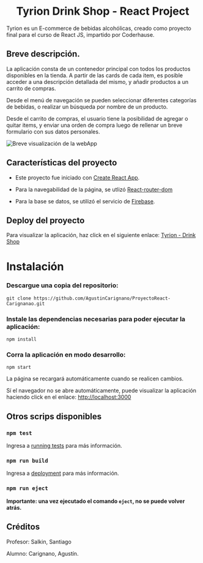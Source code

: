 <h1 align="center"> Tyrion Drink Shop - React Project </h1>

Tyrion es un E-commerce de bebidas alcohólicas, creado como proyecto final para el curso de React JS, impartido por Coderhause.

## Breve descripción.

La aplicación consta de un contenedor principal con todos los productos disponibles en la tienda. A partir de las cards de cada item, es posible acceder a una descripción detallada del mismo, y añadir productos a un carrito de compras.

Desde el menú de navegación se pueden seleccionar diferentes categorías de bebidas, o realizar un búsqueda por nombre de un producto.

Desde el carrito de compras, el usuario tiene la posibilidad de agregar o quitar items, y enviar una orden de compra luego de rellenar un breve formulario con sus datos personales.

![Breve visualización de la webApp](https://i.imgur.com/AGacAq7.gif)

## Características del proyecto

- Este proyecto fue iniciado con [Create React App](https://github.com/facebook/create-react-app).

- Para la navegabilidad de la página, se utlizó [React-router-dom](https://reactrouter.com/en/main)

- Para la base se datos, se utilizó el servicio de [Firebase](https://firebase.google.com/).

## Deploy del proyecto

Para visualizar la aplicación, haz click en el siguiente enlace: [Tyrion - Drink Shop](https://google.com)

# Instalación

### Descargue una copia del repositorio:

    git clone https://github.com/AgustinCarignano/ProyectoReact-Carignanao.git

### Instale las dependencias necesarias para poder ejecutar la aplicación:

    npm install

### Corra la aplicación en modo desarrollo:

    npm start

La página se recargará automáticamente cuando se realicen cambios.

Sí el navegador no se abre automáticamente, puede visualizar la aplicación haciendo click en el enlace: [http://localhost:3000](http://localhost:3000)

## Otros scrips disponibles

### `npm test`

Ingresa a [running tests](https://facebook.github.io/create-react-app/docs/running-tests) para más información.

### `npm run build`

Ingresa a [deployment](https://facebook.github.io/create-react-app/docs/deployment) para más información.

### `npm run eject`

**Importante: una vez ejecutado el comando `eject`, no se puede volver atrás.**

## Créditos

Profesor: Salkin, Santiago

Alumno: Carignano, Agustín.
